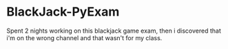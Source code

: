 # BlackJack-PyExam
Spent 2 nights working on this blackjack game exam, then i discovered that i'm on the wrong channel and that wasn't for my class.
